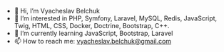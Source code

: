 - 👋 Hi, I’m Vyacheslav Belchuk
- 👀 I’m interested in PHP, Symfony, Laravel, MySQL, Redis, JavaScript, Twig, HTML, CSS, Docker, Doctrine, Bootstrap, C++. 
- 🌱 I’m currently learning JavaScript, Bootstrap, Laravel
- 📫 How to reach me: vyacheslav.belchuk@gmail.com
